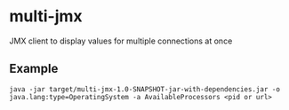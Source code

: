 # multi-jmx
JMX client to display values for multiple connections at once

## Example
    java -jar target/multi-jmx-1.0-SNAPSHOT-jar-with-dependencies.jar -o java.lang:type=OperatingSystem -a AvailableProcessors <pid or url>

